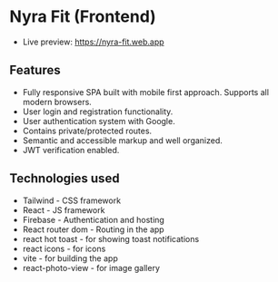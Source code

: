 # Nyra Fit (Frontend)

- Live preview: https://nyra-fit.web.app  

## Features
- Fully responsive SPA built with mobile first approach. Supports all modern browsers.
- User login and registration functionality.
- User authentication system with Google.
- Contains private/protected routes.
- Semantic and accessible markup and well organized.
- JWT verification enabled. 

## Technologies used
- Tailwind - CSS framework
- React - JS framework
- Firebase - Authentication and hosting
- React router dom - Routing in the app
- react hot toast - for showing toast notifications
- react icons - for icons
- vite - for building the app
- react-photo-view - for image gallery
  
